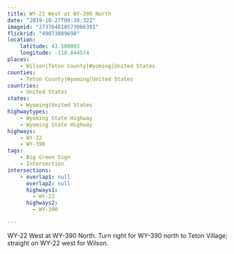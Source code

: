```yaml
---
title: WY-22 West at WY-390 North
date: "2019-10-27T09:38:32Z"
imageid: "273764818573066391"
flickrid: "49073889698"
location:
    latitude: 43.500003
    longitude: -110.844574
places:
    - Wilson|Teton County|Wyoming|United States
counties:
    - Teton County|Wyoming|United States
countries:
    - United States
states:
    - Wyoming|United States
highwaytypes:
    - Wyoming State Highway
    - Wyoming State Highway
highways:
    - WY-22
    - WY-390
tags:
    - Big Green Sign
    - Intersection
intersections:
    - overlap1: null
      overlap2: null
      highways1:
        - WY-22
      highways2:
        - WY-390

---
```

WY-22 West at WY-390 North.  Turn right for WY-390 north to Teton Village; straight on WY-22 west for Wilson.